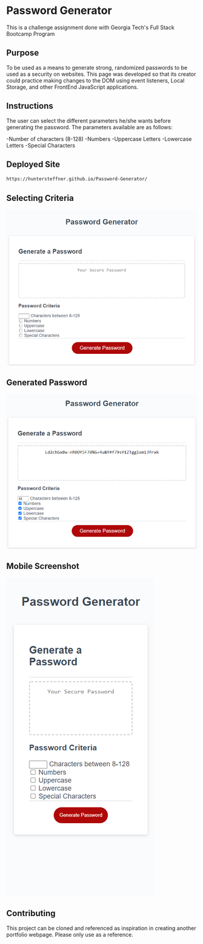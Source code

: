 # Password Generator

This is a challenge assignment done with Georgia Tech's Full Stack Bootcamp Program

## Purpose

To be used as a means to generate strong, randomized passwords to be used as a security on websites. This page was developed so that its creator could practice making changes to the DOM using event listeners, Local Storage, and other FrontEnd JavaScript applications.

## Instructions

The user can select the different parameters he/she wants before generating the password. The parameters available are as follows:

-Number of characters (8-128)
-Numbers
-Uppercase Letters
-Lowercase Letters
-Special Characters

## Deployed Site

```bash
https://huntersteffner.github.io/Password-Generator/

```

## Selecting Criteria

![](./Assets/images/Password_Generator_A.png)

## Generated Password

![](./Assets/images/Password_Generator_B.png)

## Mobile Screenshot

![](./Assets/images/Password_Generator_C.png)

## Contributing

This project can be cloned and referenced as inspiration in creating another portfolio webpage. Please only use as a reference.

